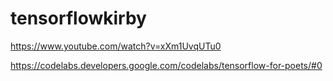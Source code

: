 # tensorflowkirby

https://www.youtube.com/watch?v=xXm1UvqUTu0

https://codelabs.developers.google.com/codelabs/tensorflow-for-poets/#0
